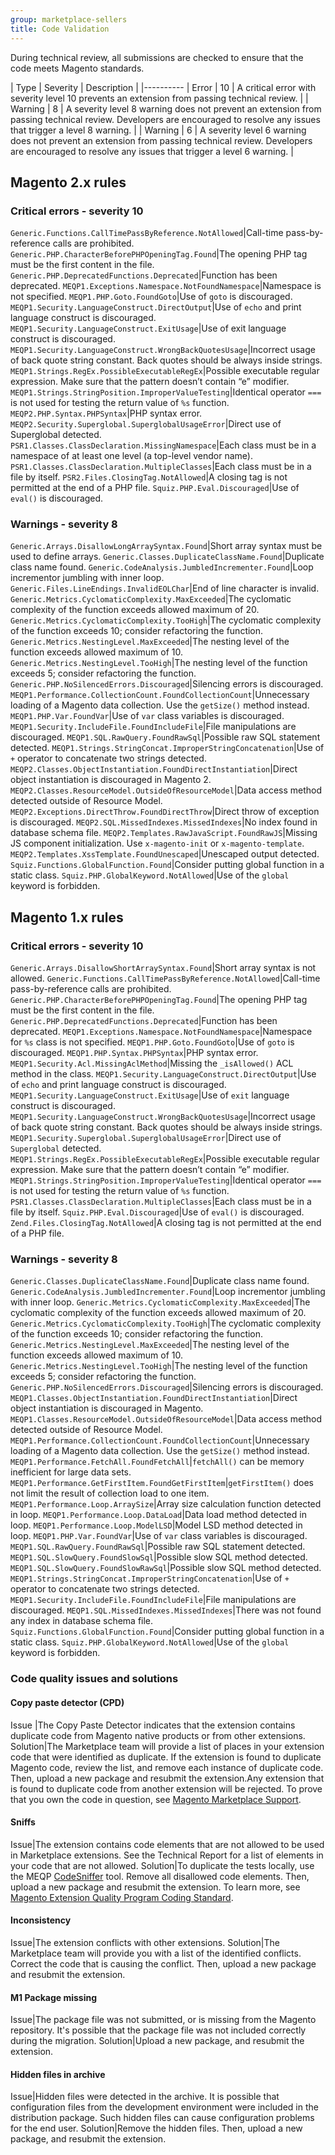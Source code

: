 ```yaml
---
group: marketplace-sellers
title: Code Validation
---
```


During technical review, all submissions are checked to ensure that the code meets Magento standards.

| Type | Severity | Description |
|----------
| Error | 10 | A critical error with severity level 10 prevents an extension from passing technical review. |
| Warning | 8 | A severity level 8 warning does not prevent an extension from passing technical review. Developers are encouraged to resolve any issues that trigger a level 8 warning. |
| Warning | 6 | A severity level 6 warning does not prevent an extension from passing technical review. Developers are encouraged to resolve any issues that trigger a level 6 warning. |

## Magento 2.x rules

### Critical errors - severity 10

`Generic.Functions.CallTimePassByReference.NotAllowed`|Call-time pass-by-reference calls are prohibited.
`Generic.PHP.CharacterBeforePHPOpeningTag.Found`|The opening PHP tag must be the first content in the file.
`Generic.PHP.DeprecatedFunctions.Deprecated`|Function has been deprecated.
`MEQP1.Exceptions.Namespace.NotFoundNamespace`|Namespace is not specified.
`MEQP1.PHP.Goto.FoundGoto`|Use of <code>goto</code> is discouraged.
`MEQP1.Security.LanguageConstruct.DirectOutput`|Use of <code>echo</code> and print language construct is discouraged.
`MEQP1.Security.LanguageConstruct.ExitUsage`|Use of exit language construct is discouraged.
`MEQP1.Security.LanguageConstruct.WrongBackQuotesUsage`|Incorrect usage of back quote string constant. Back quotes should be always inside strings.
`MEQP1.Strings.RegEx.PossibleExecutableRegEx`|Possible executable regular expression. Make sure that the pattern doesn’t contain “e” modifier.
`MEQP1.Strings.StringPosition.ImproperValueTesting`|Identical operator <code>===</code> is not used for testing the return value of <code>%s</code> function.
`MEQP2.PHP.Syntax.PHPSyntax`|PHP syntax error.
`MEQP2.Security.Superglobal.SuperglobalUsageError`|Direct use of Superglobal detected.
`PSR1.Classes.ClassDeclaration.MissingNamespace`|Each class must be in a namespace of at least one level (a top-level vendor name).
`PSR1.Classes.ClassDeclaration.MultipleClasses`|Each class must be in a file by itself.
`PSR2.Files.ClosingTag.NotAllowed`|A closing tag is not permitted at the end of a PHP file.
`Squiz.PHP.Eval.Discouraged`|Use of <code>eval()</code> is discouraged.

### Warnings - severity 8

`Generic.Arrays.DisallowLongArraySyntax.Found`|Short array syntax must be used to define arrays.
`Generic.Classes.DuplicateClassName.Found`|Duplicate class name found.
`Generic.CodeAnalysis.JumbledIncrementer.Found`|Loop incrementor jumbling with inner loop.
`Generic.Files.LineEndings.InvalidEOLChar`|End of line character is invalid.
`Generic.Metrics.CyclomaticComplexity.MaxExceeded`|The cyclomatic complexity of the function exceeds allowed maximum of 20.
`Generic.Metrics.CyclomaticComplexity.TooHigh`|The cyclomatic complexity of the function exceeds 10; consider refactoring the function.
`Generic.Metrics.NestingLevel.MaxExceeded`|The nesting level of the function exceeds allowed maximum of 10.
`Generic.Metrics.NestingLevel.TooHigh`|The nesting level of the function exceeds 5; consider refactoring the function.
`Generic.PHP.NoSilencedErrors.Discouraged`|Silencing errors is discouraged.
`MEQP1.Performance.CollectionCount.FoundCollectionCount`|Unnecessary loading of a Magento data collection. Use the `getSize()` method instead.
`MEQP1.PHP.Var.FoundVar`|Use of `var` class variables is discouraged.
`MEQP1.Security.IncludeFile.FoundIncludeFile`|File manipulations are discouraged.
`MEQP1.SQL.RawQuery.FoundRawSql`|Possible raw SQL statement detected.
`MEQP1.Strings.StringConcat.ImproperStringConcatenation`|Use of `+` operator to concatenate two strings detected.
`MEQP2.Classes.ObjectInstantiation.FoundDirectInstantiation`|Direct object instantiation is discouraged in Magento 2.
`MEQP2.Classes.ResourceModel.OutsideOfResourceModel`|Data access method detected outside of Resource Model.
`MEQP2.Exceptions.DirectThrow.FoundDirectThrow`|Direct throw of exception is discouraged.
`MEQP2.SQL.MissedIndexes.MissedIndexes`|No index found in database schema file.
`MEQP2.Templates.RawJavaScript.FoundRawJS`|Missing JS component initialization. Use `x-magento-init` or `x-magento-template`.
`MEQP2.Templates.XssTemplate.FoundUnescaped`|Unescaped output detected.
`Squiz.Functions.GlobalFunction.Found`|Consider putting global function in a static class.
`Squiz.PHP.GlobalKeyword.NotAllowed`|Use of the `global` keyword is forbidden.

## Magento 1.x rules

### Critical errors - severity 10

`Generic.Arrays.DisallowShortArraySyntax.Found`|Short array syntax is not allowed.
`Generic.Functions.CallTimePassByReference.NotAllowed`|Call-time pass-by-reference calls are prohibited.
`Generic.PHP.CharacterBeforePHPOpeningTag.Found`|The opening PHP tag must be the first content in the file.
`Generic.PHP.DeprecatedFunctions.Deprecated`|Function has been deprecated.
`MEQP1.Exceptions.Namespace.NotFoundNamespace`|Namespace for `%s` class is not specified.
`MEQP1.PHP.Goto.FoundGoto`|Use of `goto` is discouraged.
`MEQP1.PHP.Syntax.PHPSyntax`|PHP syntax error.
`MEQP1.Security.Acl.MissingAclMethod`|Missing the `_isAllowed()` ACL method in the class.
`MEQP1.Security.LanguageConstruct.DirectOutput`|Use of `echo` and print language construct is discouraged.
`MEQP1.Security.LanguageConstruct.ExitUsage`|Use of `exit` language construct is discouraged.
`MEQP1.Security.LanguageConstruct.WrongBackQuotesUsage`|Incorrect usage of back quote string constant. Back quotes should be always inside strings.
`MEQP1.Security.Superglobal.SuperglobalUsageError`|Direct use of `Superglobal` detected.
`MEQP1.Strings.RegEx.PossibleExecutableRegEx`|Possible executable regular expression. Make sure that the pattern doesn’t contain “e” modifier.
`MEQP1.Strings.StringPosition.ImproperValueTesting`|Identical operator `===` is not used for testing the return value of `%s` function.
`PSR1.Classes.ClassDeclaration.MultipleClasses`|Each class must be in a file by itself.
`Squiz.PHP.Eval.Discouraged`|Use of `eval()` is discouraged.
`Zend.Files.ClosingTag.NotAllowed`|A closing tag is not permitted at the end of a PHP file.

### Warnings - severity 8

`Generic.Classes.DuplicateClassName.Found`|Duplicate class name found.
`Generic.CodeAnalysis.JumbledIncrementer.Found`|Loop incrementor jumbling with inner loop.
`Generic.Metrics.CyclomaticComplexity.MaxExceeded`|The cyclomatic complexity of the function exceeds allowed maximum of 20.
`Generic.Metrics.CyclomaticComplexity.TooHigh`|The cyclomatic complexity of the function exceeds 10; consider refactoring the function.
`Generic.Metrics.NestingLevel.MaxExceeded`|The nesting level of the function exceeds allowed maximum of 10.
`Generic.Metrics.NestingLevel.TooHigh`|The nesting level of the function exceeds 5; consider refactoring the function.
`Generic.PHP.NoSilencedErrors.Discouraged`|Silencing errors is discouraged.
`MEQP1.Classes.ObjectInstantiation.FoundDirectInstantiation`|Direct object instantiation is discouraged in Magento.
`MEQP1.Classes.ResourceModel.OutsideOfResourceModel`|Data access method detected outside of Resource Model.
`MEQP1.Performance.CollectionCount.FoundCollectionCount`|Unnecessary loading of a Magento data collection. Use the `getSize()` method instead.
`MEQP1.Performance.FetchAll.FoundFetchAll`|`fetchAll()` can be memory inefficient for large data sets.
`MEQP1.Performance.GetFirstItem.FoundGetFirstItem`|`getFirstItem()` does not limit the result of collection load to one item.
`MEQP1.Performance.Loop.ArraySize`|Array size calculation function detected in loop.
`MEQP1.Performance.Loop.DataLoad`|Data load method detected in loop.
`MEQP1.Performance.Loop.ModelLSD`|Model LSD method detected in loop.
`MEQP1.PHP.Var.FoundVar`|Use of `var` class variables is discouraged.
`MEQP1.SQL.RawQuery.FoundRawSql`|Possible raw SQL statement detected.
`MEQP1.SQL.SlowQuery.FoundSlowSql`|Possible slow SQL method detected.
`MEQP1.SQL.SlowQuery.FoundSlowRawSql`|Possible slow SQL method detected.
`MEQP1.Strings.StringConcat.ImproperStringConcatenation`|Use of `+` operator to concatenate two strings detected.
`MEQP1.Security.IncludeFile.FoundIncludeFile`|File manipulations are discouraged.
`MEQP1.SQL.MissedIndexes.MissedIndexes`|There was not found any index in database schema file.
`Squiz.Functions.GlobalFunction.Found`|Consider putting global function in a static class.
`Squiz.PHP.GlobalKeyword.NotAllowed`|Use of the `global` keyword is forbidden.

### Code quality issues and solutions

#### Copy paste detector (CPD)

Issue |The Copy Paste Detector indicates that the extension contains duplicate code from Magento native products or from other extensions.
Solution|The Marketplace team will provide a list of places in your extension code that were identified as duplicate. If the extension is found to duplicate Magento code, review the list, and remove each instance of duplicate code. Then, upload a new package and resubmit the extension.Any extension that is found to duplicate code from another extension will be rejected. To prove that you own the code in question, see [Magento Marketplace Support][1].

#### Sniffs

Issue|The extension contains code elements that are not allowed to be used in Marketplace extensions. See the Technical Report for a list of elements in your code that are not allowed.
Solution|To duplicate the tests locally, use the MEQP [CodeSniffer][2] tool. Remove all disallowed code elements. Then, upload a new package and resubmit the extension. To learn more, see [Magento Extension Quality Program Coding Standard][3].

#### Inconsistency

Issue|The extension conflicts with other extensions.
Solution|The Marketplace team will provide you with a list of the identified conflicts. Correct the code that is causing the conflict. Then, upload a new package and resubmit the extension.

#### M1 Package missing

Issue|The package file was not submitted, or is missing from the Magento repository. It's possible that the package file was not included correctly during the migration.
Solution|Upload a new package, and resubmit the extension.

#### Hidden files in archive

Issue|Hidden files were detected in the archive. It is possible that configuration files from the development environment were included in the distribution package. Such hidden files can cause configuration problems for the end user.
Solution|Remove the hidden files. Then, upload a new package, and resubmit the extension.

[1]: https://marketplacesupport.magento.com/
[2]: https://github.com/squizlabs/PHP_CodeSniffer
[3]: https://github.com/magento/marketplace-eqp
